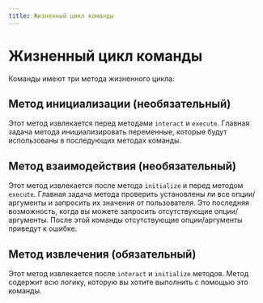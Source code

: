 ```yaml
---
title: Жизненный цикл команды
---
```

# Жизненный цикл команды
 
Команды имеют три метода жизненного цикла:

## Метод инициализации (необязательный)
Этот метод извлекается перед методами `interact` и `execute`. 
Главная задача метода инициализировать переменные, которые будут использованы в последующих методах команды.

## Метод взаимодействия (необязательный)
Этот метод извлекается после метода `initialize` и перед методом `execute`. 
Главная задача метода проверить установлены ли все опции/аргументы и запросить их значения от пользователя. Это последняя возможность, когда вы можете запросить отсутствующие опции/аргументы. После этой команды отсутствующие опции/аргументы приведут к ошибке.

## Метод извлечения (обязательный)
Этот метод извлекается после `interact` и `initialize` методов. 
Метод содержит всю логику, которую вы хотите выполнить с помощью это команды.
